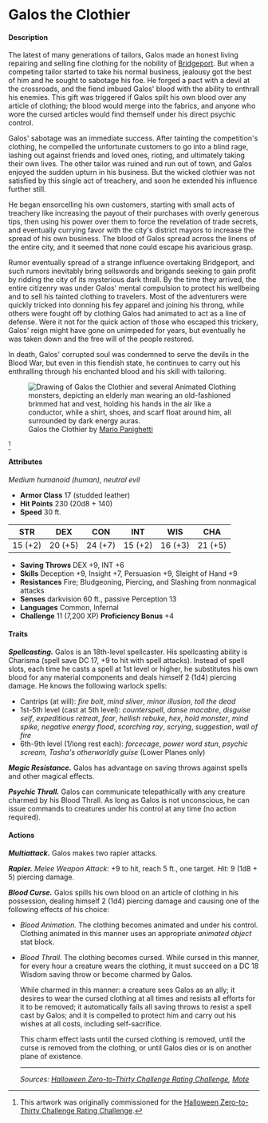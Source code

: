 # Galos the Clothier

#### Description

The latest of many generations of tailors, Galos made an honest living repairing and selling fine clothing for the nobility of [Bridgeport](https://github.com/mpanighetti/dnd5e-mote/blob/main/societies/esterfell-accord/bridgeport/bridgeport.md). But when a competing tailor started to take his normal business, jealousy got the best of him and he sought to sabotage his foe. He forged a pact with a devil at the crossroads, and the fiend imbued Galos' blood with the ability to enthrall his enemies. This gift was triggered if Galos spilt his own blood over any article of clothing; the blood would merge into the fabrics, and anyone who wore the cursed articles would find themself under his direct psychic control.

Galos' sabotage was an immediate success. After tainting the competition's clothing, he compelled the unfortunate customers to go into a blind rage, lashing out against friends and loved ones, rioting, and ultimately taking their own lives. The other tailor was ruined and run out of town, and Galos enjoyed the sudden upturn in his business. But the wicked clothier was not satisfied by this single act of treachery, and soon he extended his influence further still.

He began ensorcelling his own customers, starting with small acts of treachery like increasing the payout of their purchases with overly generous tips, then using his power over them to force the revelation of trade secrets, and eventually currying favor with the city's district mayors to increase the spread of his own business. The blood of Galos spread across the linens of the entire city, and it seemed that none could escape his avaricious grasp.

Rumor eventually spread of a strange influence overtaking Bridgeport, and such rumors inevitably bring sellswords and brigands seeking to gain profit by ridding the city of its mysterious dark thrall. By the time they arrived, the entire citizenry was under Galos' mental compulsion to protect his wellbeing and to sell his tainted clothing to travelers. Most of the adventurers were quickly tricked into donning his fey apparel and joining his throng, while others were fought off by clothing Galos had animated to act as a line of defense. Were it not for the quick action of those who escaped this trickery, Galos' reign might have gone on unimpeded for years, but eventually he was taken down and the free will of the people restored.

In death, Galos' corrupted soul was condemned to serve the devils in the Blood War, but even in this fiendish state, he continues to carry out his enthralling through his enchanted blood and his skill with tailoring.

<figure>
  <img src="https://github.com/mpanighetti/dnd5e-030crc/raw/main/artwork/galos-the-clothier-mario-panighetti.png" alt="Drawing of Galos the Clothier and several Animated Clothing monsters, depicting an elderly man wearing an old-fashioned brimmed hat and vest, holding his hands in the air like a conductor, while a shirt, shoes, and scarf float around him, all surrounded by dark energy auras." />
  <figcaption>Galos the Clothier by <a href="https://mario.panighetti.net">Mario Panighetti</a></figcaption>
</figure>

[^🎃]

#### Attributes

_Medium humanoid (human), neutral evil_

- **Armor Class** 17 (studded leather)
- **Hit Points** 230 (20d8 + 140)
- **Speed** 30 ft.

|  STR  |  DEX  |  CON  |  INT  |  WIS  |  CHA  |
|:-----:|:-----:|:-----:|:-----:|:-----:|:-----:|
|15 (+2)|20 (+5)|24 (+7)|15 (+2)|16 (+3)|21 (+5)|

- **Saving Throws** DEX +9, INT +6
- **Skills** Deception +9, Insight +7, Persuasion +9, Sleight of Hand +9
- **Resistances** Fire; Bludgeoning, Piercing, and Slashing from nonmagical attacks
- **Senses** darkvision 60 ft., passive Perception 13
- **Languages** Common, Infernal
- **Challenge** 11 (7,200 XP) **Proficiency Bonus** +4

#### Traits

_**Spellcasting.**_ Galos is an 18th-level spellcaster. His spellcasting ability is Charisma (spell save DC 17, +9 to hit with spell attacks). Instead of spell slots, each time he casts a spell at 1st level or higher, he substitutes his own blood for any material components and deals himself 2 (1d4) piercing damage. He knows the following warlock spells:

- Cantrips (at will): _fire bolt_, _mind sliver_, _minor illusion_, _toll the dead_
- 1st-5th level (cast at 5th level): _counterspell_, _danse macabre_, _disguise self_, _expeditious retreat_, _fear_, _hellish rebuke_, _hex_, _hold monster_, _mind spike_, _negative energy flood_, _scorching ray_, _scrying_, _suggestion_, _wall of fire_
- 6th-9th level (1/long rest each): _forcecage_, _power word stun_, _psychic scream_, _Tasha's otherworldly guise_ (Lower Planes only)

_**Magic Resistance.**_ Galos has advantage on saving throws against spells and other magical effects.

_**Psychic Thrall.**_ Galos can communicate telepathically with any creature charmed by his Blood Thrall. As long as Galos is not unconscious, he can issue commands to creatures under his control at any time (no action required).

#### Actions

_**Multiattack.**_ Galos makes two rapier attacks.

_**Rapier.**_ _Melee Weapon Attack:_ +9 to hit, reach 5 ft., one target. _Hit:_ 9 (1d8 + 5) piercing damage.

_**Blood Curse.**_ Galos spills his own blood on an article of clothing in his possession, dealing himself 2 (1d4) piercing damage and causing one of the following effects of his choice:

- _Blood Animation._ The clothing becomes animated and under his control. Clothing animated in this manner uses an appropriate _animated object_ stat block.
- _Blood Thrall._ The clothing becomes cursed. While cursed in this manner, for every hour a creature wears the clothing, it must succeed on a DC 18 Wisdom saving throw or become charmed by Galos.

  While charmed in this manner: a creature sees Galos as an ally; it desires to wear the cursed clothing at all times and resists all efforts for it to be removed; it automatically fails all saving throws to resist a spell cast by Galos; and it is compelled to protect him and carry out his wishes at all costs, including self-sacrifice.

  This charm effect lasts until the cursed clothing is removed, until the curse is removed from the clothing, or until Galos dies or is on another plane of existence.

  ---

  _Sources: [Halloween Zero-to-Thirty Challenge Rating Challenge](https://github.com/mpanighetti/dnd5e-030crc), [Mote](https://github.com/mpanighetti/dnd5e-mote)_

  [^🎃]: This artwork was originally commissioned for the [Halloween Zero-to-Thirty Challenge Rating Challenge](https://github.com/mpanighetti/dnd5e-030crc).
